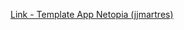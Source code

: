 [Link - Template App Netopia (jjmartres)](https://github.com/jjmartres/Zabbix/tree/master/zbx-templates/zbx-netopia)
